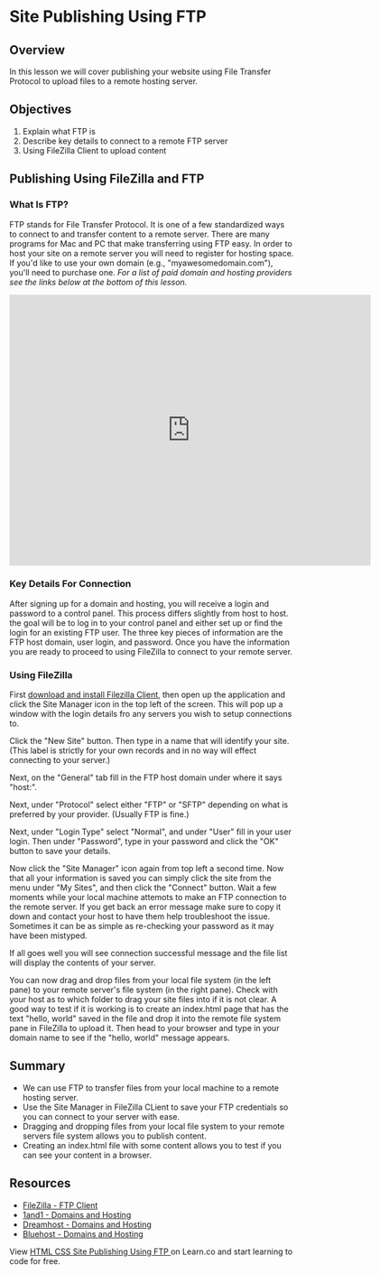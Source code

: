 # Site Publishing Using FTP

## Overview

In this lesson we will cover publishing your website using File Transfer Protocol to upload files to a remote hosting server.

## Objectives

1. Explain what FTP is
2. Describe key details to connect to a remote FTP server
3. Using FileZilla Client to upload content

## Publishing Using FileZilla and FTP

### What Is FTP?

FTP stands for File Transfer Protocol. It is one of a few standardized ways to connect to and transfer content to a remote server. There are many programs for Mac and PC that make transferring using FTP easy. In order to host your site on a remote server you will need to register for hosting space. If you'd like to use your own domain (e.g., "myawesomedomain.com"), you'll need to purchase one. *For a list of paid domain and hosting providers see the links below at the bottom of this lesson.*

<iframe width="640" height="480" src="https://www.youtube.com/embed/q89ZQXsIFQQ?rel=0" frameborder="0" allowfullscreen></iframe>

### Key Details For Connection

After signing up for a domain and hosting, you will receive a login and password to a control panel. This process differs slightly from host to host. the goal will be to log in to your control panel and either set up or find the login for an existing FTP user. The three key pieces of information are the FTP host domain, user login, and password. Once you have the information you are ready to proceed to using FileZilla to connect to your remote server.

### Using FileZilla

First [download and install Filezilla Client](https://filezilla-project.org/), then open up the application and click the Site Manager icon in the top left of the screen. This will pop up a window with the login details fro any servers you wish to setup connections to.

Click the "New Site" button. Then type in a name that will identify your site. (This label is strictly for your own records and in no way will effect connecting to your server.)

Next, on the "General" tab fill in the FTP host domain under where it says "host:".

Next, under "Protocol" select either "FTP" or "SFTP" depending on what is preferred by your provider. (Usually FTP is fine.)

Next, under "Login Type" select "Normal", and under "User" fill in your user login. Then under "Password", type in your password and click the "OK" button to save your details.

Now click the "Site Manager" icon again from top left a second time. Now that all your information is saved you can simply click the site from the menu under "My Sites", and then click the "Connect" button. Wait a few moments while your local machine attemots to make an FTP connection to the remote server. If you get back an error message make sure to copy it down and contact your host to have them help troubleshoot the issue. Sometimes it can be as simple as re-checking your password as it may have been mistyped.

If all goes well you will see connection successful message and the file list will display the contents of your server.

You can now drag and drop files from your local file system (in the left pane) to your remote server's file system (in the right pane). Check with your host as to which folder to drag your site files into if it is not clear. A good way to test if it is working is to create an index.html page that has the text "hello, world" saved in the file and drop it into the remote file system pane in FileZilla to upload it. Then head to your browser and type in your domain name to see if the "hello, world" message appears.

## Summary

- We can use FTP to transfer files from your local machine to a remote hosting server.
- Use the Site Manager in FileZilla CLient to save your FTP credentials so you can connect to your server with ease.
- Dragging and dropping files from your local file system to your remote servers file system allows you to publish content.
- Creating an index.html file with some content allows you to test if you can see your content in a browser.

## Resources

- [FileZilla - FTP Client](https://filezilla-project.org/)
- [1and1 - Domains and Hosting](http://www.1and1.com/?kwk=10422255)
- [Dreamhost - Domains and Hosting](http://www.dreamhost.com/r.cgi?1022798)
- [Bluehost - Domains and Hosting](http://www.bluehost.com/track/jongrover)
<p class='util--hide'>View <a href='https://learn.co/lessons/html-css-site-publishing-using-ftp'>HTML CSS Site Publishing Using FTP </a> on Learn.co and start learning to code for free.</p>
